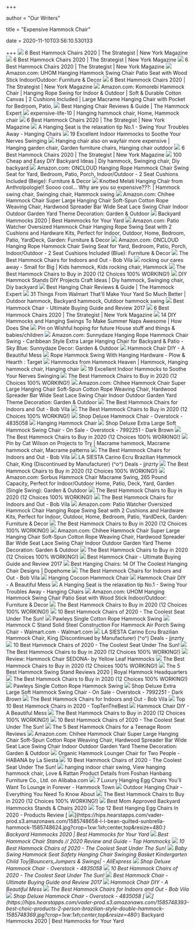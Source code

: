 +++
        
author = "Our Writers"
        
title = "Expensive Hammock Chair"
        
date = 2020-11-10T03:56:10.530133
        
+++
[ ![](https://pyxis.nymag.com/v1/imgs/bfa/fcb/bc3347aed53547b5e2663a139c31d78c96-chihee-hammock.2x.rsquare.w600.jpg)](https://pyxis.nymag.com/v1/imgs/bfa/fcb/bc3347aed53547b5e2663a139c31d78c96-chihee-hammock.2x.rsquare.w600.jpg) 6 Best Hammock Chairs 2020 | The Strategist | New York Magazine
[ ![](https://pyxis.nymag.com/v1/imgs/d35/199/bddfa1a05a3b09600a2fbc0fad50c177d6-14-hammock-chair.rsquare.w700.jpg)](https://pyxis.nymag.com/v1/imgs/d35/199/bddfa1a05a3b09600a2fbc0fad50c177d6-14-hammock-chair.rsquare.w700.jpg) 6 Best Hammock Chairs 2020 | The Strategist | New York Magazine
[ ![](https://pyxis.nymag.com/v1/imgs/971/8cb/4d6cbbcc47c0f4c41fb12c74dc0848e1e6-hamakka-hammock-chair.rsquare.w600.jpg)](https://pyxis.nymag.com/v1/imgs/971/8cb/4d6cbbcc47c0f4c41fb12c74dc0848e1e6-hamakka-hammock-chair.rsquare.w600.jpg) 6 Best Hammock Chairs 2020 | The Strategist | New York Magazine
[ ![](https://images-na.ssl-images-amazon.com/images/I/71a0v2QX8%2BL._AC_SY450_.jpg)](https://images-na.ssl-images-amazon.com/images/I/71a0v2QX8%2BL._AC_SY450_.jpg) Amazon.com: UHOM Hanging Hammock Swing Chair Patio Seat with Wood Stick  Indoor/Outdoor: Furniture & Decor
[ ![](https://pyxis.nymag.com/v1/imgs/843/eeb/5494bbf26d35334c9053bb50542702b9e8-hammock-for-kids.2x.rsquare.w600.jpg)](https://pyxis.nymag.com/v1/imgs/843/eeb/5494bbf26d35334c9053bb50542702b9e8-hammock-for-kids.2x.rsquare.w600.jpg) 6 Best Hammock Chairs 2020 | The Strategist | New York Magazine
[ ![](https://images-na.ssl-images-amazon.com/images/I/71vRBUSCz0L._AC_SY606_.jpg)](https://images-na.ssl-images-amazon.com/images/I/71vRBUSCz0L._AC_SY606_.jpg) Amazon.com: Komorebi Hammock Chair | Hanging Rope Swing for Indoor &  Outdoor | Soft & Durable Cotton Canvas | 2 Cushions Included | Large  Macrame Hanging Chair with Pocket for Bedroom, Patio,
[ ![](https://thehammockexpert.com/wp-content/uploads/2016/12/large-hanging-chair-the-hammock-expert.jpg)](https://thehammockexpert.com/wp-content/uploads/2016/12/large-hanging-chair-the-hammock-expert.jpg) Best Hanging Chair Reviews & Guide | The Hammock Expert
[ ![](https://i.pinimg.com/originals/13/e1/f3/13e1f39d688d764d6d3449e52aef3911.jpg)](https://i.pinimg.com/originals/13/e1/f3/13e1f39d688d764d6d3449e52aef3911.jpg) expensive-life-10 | Hanging hammock chair, Home, Hammock chair
[ ![](https://pyxis.nymag.com/v1/imgs/5b5/925/a03b1fe141f79e782b27ba81720cfa1f40.rsquare.w600.jpg)](https://pyxis.nymag.com/v1/imgs/5b5/925/a03b1fe141f79e782b27ba81720cfa1f40.rsquare.w600.jpg) 6 Best Hammock Chairs 2020 | The Strategist | New York Magazine
[ ![](https://www.hanging-chairs.net/wp-content/uploads/2017/06/Bota-Bota-Spa-in-Montreal-has-the-edge-on-relaxation...Cobble-Mountain-style-1024x683.jpg)](https://www.hanging-chairs.net/wp-content/uploads/2017/06/Bota-Bota-Spa-in-Montreal-has-the-edge-on-relaxation...Cobble-Mountain-style-1024x683.jpg) A Hanging Seat is the relaxation tip No.1 - Swing Your Troubles Away -  Hanging Chairs
[ ![](https://cdn.architecturelab.net/wp-content/uploads/2017/09/9df61efd085ee26610203d3811f2751d.jpg)](https://cdn.architecturelab.net/wp-content/uploads/2017/09/9df61efd085ee26610203d3811f2751d.jpg) 19 Excellent Indoor Hammocks to Soothe Your Nerves Swinging
[ ![](https://i.pinimg.com/474x/d5/ea/57/d5ea5755abdc9e5089e0f787c969c84d.jpg)](https://i.pinimg.com/474x/d5/ea/57/d5ea5755abdc9e5089e0f787c969c84d.jpg) Hanging chair also on wayfair more expensive | Hanging garden chair, Garden  furniture chairs, Hanging chair outdoor
[ ![](https://pyxis.nymag.com/v1/imgs/546/9de/8af9d168749ac62e9d6058e5c33a587014-Hammock-Sky-XXL.rsquare.w600.jpg)](https://pyxis.nymag.com/v1/imgs/546/9de/8af9d168749ac62e9d6058e5c33a587014-Hammock-Sky-XXL.rsquare.w600.jpg) 6 Best Hammock Chairs 2020 | The Strategist | New York Magazine
[ ![](https://i.pinimg.com/474x/fa/05/b4/fa05b41e251eee12baaedd5fbde0307f.jpg)](https://i.pinimg.com/474x/fa/05/b4/fa05b41e251eee12baaedd5fbde0307f.jpg) 100 Cheap and Easy DIY Backyard Ideas | Diy hammock, Swinging chair, Diy  backyard
[ ![](https://images-na.ssl-images-amazon.com/images/I/51TDqYK8TFL._AC_SL1000_.jpg)](https://images-na.ssl-images-amazon.com/images/I/51TDqYK8TFL._AC_SL1000_.jpg) Amazon.com: ONCLOUD Hanging Rope Hammock Chair Swing Seat for Yard,  Bedroom, Patio, Porch, Indoor/Outdoor - 2 Seat Cushions Included (Beige):  Furniture & Decor
[ ![](https://i.pinimg.com/originals/e3/8e/2c/e38e2cc455f175fc18dc0d2fa39f11fd.jpg)](https://i.pinimg.com/originals/e3/8e/2c/e38e2cc455f175fc18dc0d2fa39f11fd.jpg) Knotted Melati Hanging Chair from Anthrolpologie!! Soooo cool... Why are  you so expensive???: | Hammock swing chair, Swinging chair, Hammock swing
[ ![](https://images-na.ssl-images-amazon.com/images/I/719eYoL7WlL._AC_SY450_.jpg)](https://images-na.ssl-images-amazon.com/images/I/719eYoL7WlL._AC_SY450_.jpg) Amazon.com: Chihee Hammock Chair Super Large Hanging Chair Soft-Spun Cotton  Rope Weaving Chair, Hardwood Spreader Bar Wide Seat Lace Swing Chair Indoor  Outdoor Garden Yard Theme Decoration: Garden & Outdoor
[ ![](https://hips.hearstapps.com/hmg-prod.s3.amazonaws.com/images/man-in-a-hammock-royalty-free-image-1585747957.jpg)](https://hips.hearstapps.com/hmg-prod.s3.amazonaws.com/images/man-in-a-hammock-royalty-free-image-1585747957.jpg) Backyard Hammocks 2020 | Best Hammocks for Your Yard
[ ![](https://images-na.ssl-images-amazon.com/images/I/51wmFbpCczL._AC_SY450_.jpg)](https://images-na.ssl-images-amazon.com/images/I/51wmFbpCczL._AC_SY450_.jpg) Amazon.com: Patio Watcher Oversized Hammock Chair Hanging Rope Swing Seat  with 2 Cushions and Hardware Kits, Perfect for Indoor, Outdoor, Home,  Bedroom, Patio, YardDeck, Garden: Furniture & Decor
[ ![](https://images-na.ssl-images-amazon.com/images/I/71giQObijNL._AC_SL1000_.jpg)](https://images-na.ssl-images-amazon.com/images/I/71giQObijNL._AC_SL1000_.jpg) Amazon.com: ONCLOUD Hanging Rope Hammock Chair Swing Seat for Yard,  Bedroom, Patio, Porch, Indoor/Outdoor - 2 Seat Cushions Included (Blue):  Furniture & Decor
[ ![](https://s3-production.bobvila.com/articles/wp-content/uploads/2020/09/best_hammock_chair-main.jpg)](https://s3-production.bobvila.com/articles/wp-content/uploads/2020/09/best_hammock_chair-main.jpg) The Best Hammock Chairs for Indoors and Out - Bob Vila
[ ![](https://i.pinimg.com/originals/db/ad/ec/dbadecd4feb3fc4a0f3ed5e4351af79e.jpg)](https://i.pinimg.com/originals/db/ad/ec/dbadecd4feb3fc4a0f3ed5e4351af79e.jpg) rocking our cares away - Small for Big | Kids hammock, Kids rocking chair,  Hammock
[ ![](https://images-na.ssl-images-amazon.com/images/I/815x3K46HuL._AC_SX679_.jpg)](https://images-na.ssl-images-amazon.com/images/I/815x3K46HuL._AC_SX679_.jpg) The Best Hammock Chairs to Buy in 2020 (12 Choices 100% WORKING!)
[ ![](https://i.pinimg.com/originals/68/6e/c0/686ec076f8946eba439737b574efbb6d.jpg)](https://i.pinimg.com/originals/68/6e/c0/686ec076f8946eba439737b574efbb6d.jpg) DIY Hammock Stands DIY Projects Craft Ideas | Diy hammock, Swinging chair,  Diy backyard
[ ![](https://thehammockexpert.com/wp-content/uploads/2016/12/egg-shape-hanging-chair-the-hammock-expert.jpg)](https://thehammockexpert.com/wp-content/uploads/2016/12/egg-shape-hanging-chair-the-hammock-expert.jpg) Best Hanging Chair Reviews & Guide | The Hammock Expert
[ ![](https://i.pinimg.com/736x/86/f6/e2/86f6e29faf18577026868e14b87b40b1.jpg)](https://i.pinimg.com/736x/86/f6/e2/86f6e29faf18577026868e14b87b40b1.jpg) 31 Things From Walmart That'll Make Your Yard So Much Better | Outdoor  hammock, Backyard hammock, Outdoor hammock swing
[ ![](https://i0.wp.com/hammockgurus.com/wp-content/uploads/2017/01/best-hammock-chair-1.jpeg?resize=420%2C420&ssl=1)](https://i0.wp.com/hammockgurus.com/wp-content/uploads/2017/01/best-hammock-chair-1.jpeg?resize=420%2C420&ssl=1) Best Hammock Chair - Ultimate Buying Guide and Review 2017
[ ![](https://pyxis.nymag.com/v1/imgs/c7b/b0c/f0f18d85d09749bc6554229e2f1b668273.rsquare.w600.jpg)](https://pyxis.nymag.com/v1/imgs/c7b/b0c/f0f18d85d09749bc6554229e2f1b668273.rsquare.w600.jpg) 6 Best Hammock Chairs 2020 | The Strategist | New York Magazine
[ ![](https://howdoesshe.com/wp-content/uploads/2016/05/DIY-hammock-3.jpg)](https://howdoesshe.com/wp-content/uploads/2016/05/DIY-hammock-3.jpg) 14 DIY Hammocks and Hanging Swings To Make Summer Naps Awesome | How Does  She
[ ![](https://i.pinimg.com/originals/6e/b2/40/6eb24097ad7984a044c65c2c2ba68521.jpg)](https://i.pinimg.com/originals/6e/b2/40/6eb24097ad7984a044c65c2c2ba68521.jpg) Pin on Wishful hoping for future House stuff and things & babies/children
[ ![](https://images-na.ssl-images-amazon.com/images/I/619BLFNktFL._AC_SX679_.jpg)](https://images-na.ssl-images-amazon.com/images/I/619BLFNktFL._AC_SX679_.jpg) Amazon.com: Sunnydaze Hanging Rope Hammock Chair Swing - Caribbean Style  Extra Large Hanging Chair for Backyard & Patio - Sky Blue: Sunnydaze Decor:  Garden & Outdoor
[ ![](https://abeautifulmess.com/wp-content/uploads/typekit/.a/6a00d8358081ff69e201a3fd19a27b970b-800wi)](https://abeautifulmess.com/wp-content/uploads/typekit/.a/6a00d8358081ff69e201a3fd19a27b970b-800wi) Hammock Chair DIY - A Beautiful Mess
[ ![](https://target.scene7.com/is/image/Target/GUEST_f2f1e9df-9a78-419c-b19b-d840af1e4a34?wid=488&hei=488&fmt=pjpeg)](https://target.scene7.com/is/image/Target/GUEST_f2f1e9df-9a78-419c-b19b-d840af1e4a34?wid=488&hei=488&fmt=pjpeg) Rope Hammock Swing With Hanging Hardware - Plow & Hearth : Target
[ ![](https://i.pinimg.com/originals/e7/40/7c/e7407c27def727b789c2814392764325.jpg)](https://i.pinimg.com/originals/e7/40/7c/e7407c27def727b789c2814392764325.jpg) Hammocks from Hammock Heaven | Hammock, Hanging hammock chair, Hanging chair
[ ![](https://cdn.architecturelab.net/wp-content/uploads/2017/09/7141i3EfKTL._SL1080_-420x420.jpg)](https://cdn.architecturelab.net/wp-content/uploads/2017/09/7141i3EfKTL._SL1080_-420x420.jpg) 19 Excellent Indoor Hammocks to Soothe Your Nerves Swinging
[ ![](https://cdn.stopreset.org/wp-content/uploads/2019/05/best_hammock_chair.jpg)](https://cdn.stopreset.org/wp-content/uploads/2019/05/best_hammock_chair.jpg) The Best Hammock Chairs to Buy in 2020 (12 Choices 100% WORKING!)
[ ![](https://m.media-amazon.com/images/S/aplus-media/sc/c4353699-f336-4fab-9a9b-8ebfd389e157.__CR0,0,970,300_PT0_SX970_V1___.jpg)](https://m.media-amazon.com/images/S/aplus-media/sc/c4353699-f336-4fab-9a9b-8ebfd389e157.__CR0,0,970,300_PT0_SX970_V1___.jpg) Amazon.com: Chihee Hammock Chair Super Large Hanging Chair Soft-Spun Cotton  Rope Weaving Chair, Hardwood Spreader Bar Wide Seat Lace Swing Chair Indoor  Outdoor Garden Yard Theme Decoration: Garden & Outdoor
[ ![](https://s3-production.bobvila.com/articles/wp-content/uploads/2020/09/best_hammock_chair-second.jpg)](https://s3-production.bobvila.com/articles/wp-content/uploads/2020/09/best_hammock_chair-second.jpg) The Best Hammock Chairs for Indoors and Out - Bob Vila
[ ![](https://images-na.ssl-images-amazon.com/images/I/81SP0pBaN6L._AC_SX679_.jpg)](https://images-na.ssl-images-amazon.com/images/I/81SP0pBaN6L._AC_SX679_.jpg) The Best Hammock Chairs to Buy in 2020 (12 Choices 100% WORKING!)
[ ![](https://ak1.ostkcdn.com/images/products/is/images/direct/9a100f3c8d99a6992f6d38a4b7b874d995a0f27f/Deluxe-Hammock-Chair.jpg)](https://ak1.ostkcdn.com/images/products/is/images/direct/9a100f3c8d99a6992f6d38a4b7b874d995a0f27f/Deluxe-Hammock-Chair.jpg) Shop Deluxe Hammock Chair - Overstock - 4835058
[ ![](https://image.slidesharecdn.com/hanging-hammock-chair-120911090943-phpapp01/95/hanging-hammock-chair-1-728.jpg?cb=1347354657)](https://image.slidesharecdn.com/hanging-hammock-chair-120911090943-phpapp01/95/hanging-hammock-chair-1-728.jpg?cb=1347354657) Hanging Hammock Chair
[ ![](https://ak1.ostkcdn.com/images/products/7992251/Deluxe-Extra-Large-Soft-Hammock-Swing-Chair-cd3fbdba-f9f4-4870-bee9-53e0082c55ab_320.jpg?impolicy=medium)](https://ak1.ostkcdn.com/images/products/7992251/Deluxe-Extra-Large-Soft-Hammock-Swing-Chair-cd3fbdba-f9f4-4870-bee9-53e0082c55ab_320.jpg?impolicy=medium) Shop Deluxe Extra Large Soft Hammock Swing Chair - On Sale - Overstock -  7992251 - Dark Brown
[ ![](https://cdn.stopreset.org/wp-content/uploads/2019/05/5ce278a6bae61.jpg)](https://cdn.stopreset.org/wp-content/uploads/2019/05/5ce278a6bae61.jpg) The Best Hammock Chairs to Buy in 2020 (12 Choices 100% WORKING!)
[ ![](https://i.pinimg.com/600x315/ed/5f/94/ed5f948c7304ab704a9436cf80d32691.jpg)](https://i.pinimg.com/600x315/ed/5f/94/ed5f948c7304ab704a9436cf80d32691.jpg) Pin by Cat Wilson on Projects to Try | Macrame hammock, Macrame hammock  chair, Macrame patterns
[ ![](https://s3-production.bobvila.com/articles/wp-content/uploads/2020/09/best_hammock_chair-Y-STOP-Hammock-Chair-Hanging-Rope-Swing-edited-300x300.jpg)](https://s3-production.bobvila.com/articles/wp-content/uploads/2020/09/best_hammock_chair-Y-STOP-Hammock-Chair-Hanging-Rope-Swing-edited-300x300.jpg) The Best Hammock Chairs for Indoors and Out - Bob Vila
[ ![](http://tinyurl.com/cbaexl/I/71BZ1IUPnUL._SY355_.jpg)](http://tinyurl.com/cbaexl/I/71BZ1IUPnUL._SY355_.jpg) LA SIESTA Carino Ecru Brazilian Hammock Chair, King (Discontinued by  Manufacturer) (^o^) Deals - jjnzrty
[ ![](https://images-na.ssl-images-amazon.com/images/I/61NXjIhLwKL._AC_SX679_.jpg)](https://images-na.ssl-images-amazon.com/images/I/61NXjIhLwKL._AC_SX679_.jpg) The Best Hammock Chairs to Buy in 2020 (12 Choices 100% WORKING!)
[ ![](https://m.media-amazon.com/images/I/71529Ht7JNL._AC_SS350_.jpg)](https://m.media-amazon.com/images/I/71529Ht7JNL._AC_SS350_.jpg) Amazon.com: Sorbus Hammock Chair Macrame Swing, 265 Pound Capacity, Perfect  for Indoor/Outdoor Home, Patio, Deck, Yard, Garden (Single Swing): Garden &  Outdoor
[ ![](https://images-na.ssl-images-amazon.com/images/I/81RItLXi2JL._AC_SX679_.jpg)](https://images-na.ssl-images-amazon.com/images/I/81RItLXi2JL._AC_SX679_.jpg) The Best Hammock Chairs to Buy in 2020 (12 Choices 100% WORKING!)
[ ![](https://s3-production.bobvila.com/articles/wp-content/uploads/2020/09/best_hammock_chair-XXL-Hammock-Chair-Swing-by-Hammock-Sky-edited-300x300.jpg)](https://s3-production.bobvila.com/articles/wp-content/uploads/2020/09/best_hammock_chair-XXL-Hammock-Chair-Swing-by-Hammock-Sky-edited-300x300.jpg) The Best Hammock Chairs for Indoors and Out - Bob Vila
[ ![](https://images-na.ssl-images-amazon.com/images/I/51wmFbpCczL._AC_SL1000_.jpg)](https://images-na.ssl-images-amazon.com/images/I/51wmFbpCczL._AC_SL1000_.jpg) Amazon.com: Patio Watcher Oversized Hammock Chair Hanging Rope Swing Seat  with 2 Cushions and Hardware Kits, Perfect for Indoor, Outdoor, Home,  Bedroom, Patio, YardDeck, Garden: Furniture & Decor
[ ![](https://images-na.ssl-images-amazon.com/images/I/71ruLNTP1xL._AC_SX679_.jpg)](https://images-na.ssl-images-amazon.com/images/I/71ruLNTP1xL._AC_SX679_.jpg) The Best Hammock Chairs to Buy in 2020 (12 Choices 100% WORKING!)
[ ![](https://m.media-amazon.com/images/I/717iCi-uSeL._AC_SS350_.jpg)](https://m.media-amazon.com/images/I/717iCi-uSeL._AC_SS350_.jpg) Amazon.com: Chihee Hammock Chair Super Large Hanging Chair Soft-Spun Cotton  Rope Weaving Chair, Hardwood Spreader Bar Wide Seat Lace Swing Chair Indoor  Outdoor Garden Yard Theme Decoration: Garden & Outdoor
[ ![](https://m.media-amazon.com/images/I/51bVB24er6L.jpg)](https://m.media-amazon.com/images/I/51bVB24er6L.jpg) The Best Hammock Chairs to Buy in 2020 (12 Choices 100% WORKING!)
[ ![](https://i1.wp.com/hammockgurus.com/wp-content/uploads/2017/01/best-hammock-chair-5.jpeg?resize=1024%2C666&ssl=1)](https://i1.wp.com/hammockgurus.com/wp-content/uploads/2017/01/best-hammock-chair-5.jpeg?resize=1024%2C666&ssl=1) Best Hammock Chair - Ultimate Buying Guide and Review 2017
[ ![](https://www.dopehome.com/assets/images/2017-05-22-best-hanging-chairs/Best-Hanging-Chairs.jpg)](https://www.dopehome.com/assets/images/2017-05-22-best-hanging-chairs/Best-Hanging-Chairs.jpg) Best Hanging Chairs: 14 Of The Coolest Hanging Chair Designs | Dopehome
[ ![](https://s3-production.bobvila.com/articles/wp-content/uploads/2020/09/best_hammock_chair-Bengum-Hammock-Chair-Hanging-Swing-edited-300x300.jpg)](https://s3-production.bobvila.com/articles/wp-content/uploads/2020/09/best_hammock_chair-Bengum-Hammock-Chair-Hanging-Swing-edited-300x300.jpg) The Best Hammock Chairs for Indoors and Out - Bob Vila
[ ![](https://cdn.thisiswhyimbroke.com/images/hanging-cocoon-hammock-chair-640x533.jpg)](https://cdn.thisiswhyimbroke.com/images/hanging-cocoon-hammock-chair-640x533.jpg) Hanging Cocoon Hammock Chair
[ ![](https://abeautifulmess.com/wp-content/uploads/2014/06/Hammock-chair-DIY.jpg)](https://abeautifulmess.com/wp-content/uploads/2014/06/Hammock-chair-DIY.jpg) Hammock Chair DIY - A Beautiful Mess
[ ![](https://www.hanging-chairs.net/wp-content/uploads/2016/02/cocoon-wicker-rattan-outdoor-patio-swing-chair-with-suspension-set.jpg)](https://www.hanging-chairs.net/wp-content/uploads/2016/02/cocoon-wicker-rattan-outdoor-patio-swing-chair-with-suspension-set.jpg) A Hanging Seat is the relaxation tip No.1 - Swing Your Troubles Away -  Hanging Chairs
[ ![](https://images-na.ssl-images-amazon.com/images/I/71a0v2QX8%2BL._AC_SL1500_.jpg)](https://images-na.ssl-images-amazon.com/images/I/71a0v2QX8%2BL._AC_SL1500_.jpg) Amazon.com: UHOM Hanging Hammock Swing Chair Patio Seat with Wood Stick  Indoor/Outdoor: Furniture & Decor
[ ![](https://images-na.ssl-images-amazon.com/images/I/71bfCpVOLFL._AC_SX679_.jpg)](https://images-na.ssl-images-amazon.com/images/I/71bfCpVOLFL._AC_SX679_.jpg) The Best Hammock Chairs to Buy in 2020 (12 Choices 100% WORKING!)
[ ![](https://aguidepro.com/wp-content/uploads/2019/07/Blissun-Hanging-Hammock-Chair.jpg)](https://aguidepro.com/wp-content/uploads/2019/07/Blissun-Hanging-Hammock-Chair.jpg) 10 Best Hammock Chairs of 2020 - The Coolest Seat Under The Sun!
[ ![](https://pawleysislandhammocks.com/gallery/s-105-pawleys-island-hammock-rope-hammock-swing-cotton-xx.jpg)](https://pawleysislandhammocks.com/gallery/s-105-pawleys-island-hammock-rope-hammock-swing-cotton-xx.jpg) Pawleys Single Cotton Rope Hammock Swing
[ ![](https://i5.walmartimages.com/asr/dfcb3e47-706b-4b2d-a495-d65627b0eb94_1.d1feca8501e1fde9301775e94b43fabe.jpeg)](https://i5.walmartimages.com/asr/dfcb3e47-706b-4b2d-a495-d65627b0eb94_1.d1feca8501e1fde9301775e94b43fabe.jpeg) Hammock C Stand Solid Steel Construction For Hammock Air Porch Swing Chair  - Walmart.com - Walmart.com
[ ![](http://tinyurl.com/cbaexl/I/71usVIQLzaL._SY355_.jpg)](http://tinyurl.com/cbaexl/I/71usVIQLzaL._SY355_.jpg) LA SIESTA Carino Ecru Brazilian Hammock Chair, King (Discontinued by  Manufacturer) (^o^) Deals - jjnzrty
[ ![](https://m.media-amazon.com/images/I/41vqcxEUIzL.jpg)](https://m.media-amazon.com/images/I/41vqcxEUIzL.jpg) 10 Best Hammock Chairs of 2020 - The Coolest Seat Under The Sun!
[ ![](https://images-na.ssl-images-amazon.com/images/I/61riuxw-12L._AC_SX679_.jpg)](https://images-na.ssl-images-amazon.com/images/I/61riuxw-12L._AC_SX679_.jpg) The Best Hammock Chairs to Buy in 2020 (12 Choices 100% WORKING!)
[ ![](https://www.hanging-chairs.net/wp-content/uploads/2019/10/yellow-leaf-indoor-hammock-chair-with-wooden-stanf-hand-woven-high-quality-xxl.jpg)](https://www.hanging-chairs.net/wp-content/uploads/2019/10/yellow-leaf-indoor-hammock-chair-with-wooden-stanf-hand-woven-high-quality-xxl.jpg) Review: Hammock Chair SEDONA- by Yellow Leaf Hammocks
[ ![](https://images-na.ssl-images-amazon.com/images/I/71S8km0CuLL._AC_SX679_.jpg)](https://images-na.ssl-images-amazon.com/images/I/71S8km0CuLL._AC_SX679_.jpg) The Best Hammock Chairs to Buy in 2020 (12 Choices 100% WORKING!)
[ ![](https://royalhammockheadquarters.com/wp-content/uploads/2018/09/best-hammock-swing-stand-reviews-2.jpg)](https://royalhammockheadquarters.com/wp-content/uploads/2018/09/best-hammock-swing-stand-reviews-2.jpg) The 5 Best Hammock Swing Stand Reviews 2020 | Royal Hammock Headquarters
[ ![](https://images-na.ssl-images-amazon.com/images/I/71iNQpv0XgL._AC_SX679_.jpg)](https://images-na.ssl-images-amazon.com/images/I/71iNQpv0XgL._AC_SX679_.jpg) The Best Hammock Chairs to Buy in 2020 (12 Choices 100% WORKING!)
[ ![](https://pawleysislandhammocks.com/gallery/untitled-1-xx.jpg)](https://pawleysislandhammocks.com/gallery/untitled-1-xx.jpg) Pawleys Single Cotton Rope Hammock Swing
[ ![](https://ak1.ostkcdn.com/images/products/7992251/Deluxe-Extra-Large-Soft-Hammock-Swing-Chair-d88a06fa-1786-4183-a7f2-87f73e45d3f4_600.jpg?impolicy=medium)](https://ak1.ostkcdn.com/images/products/7992251/Deluxe-Extra-Large-Soft-Hammock-Swing-Chair-d88a06fa-1786-4183-a7f2-87f73e45d3f4_600.jpg?impolicy=medium) Shop Deluxe Extra Large Soft Hammock Swing Chair - On Sale - Overstock -  7992251 - Dark Brown
[ ![](https://s3-production.bobvila.com/articles/wp-content/uploads/2020/09/best_hammock_chair-Flower-House-FHPC100-BRK-edited-300x300.jpg)](https://s3-production.bobvila.com/articles/wp-content/uploads/2020/09/best_hammock_chair-Flower-House-FHPC100-BRK-edited-300x300.jpg) The Best Hammock Chairs for Indoors and Out - Bob Vila
[ ![](https://www.toptenthebest.com/wp-content/uploads/2017/04/9.-Krazy-Outdoors-Mayan-Hammock-Chair-300x286.jpeg)](https://www.toptenthebest.com/wp-content/uploads/2017/04/9.-Krazy-Outdoors-Mayan-Hammock-Chair-300x286.jpeg) Top 10 Best Hammock Chairs in 2020 - TopTenTheBest
[ ![](https://abeautifulmess.com/wp-content/uploads/typekit/.a/6a00d8358081ff69e201a3fd19a28c970b-800wi)](https://abeautifulmess.com/wp-content/uploads/typekit/.a/6a00d8358081ff69e201a3fd19a28c970b-800wi) Hammock Chair DIY - A Beautiful Mess
[ ![](https://images-na.ssl-images-amazon.com/images/I/81JbUaiZLqL._AC_SX679_.jpg)](https://images-na.ssl-images-amazon.com/images/I/81JbUaiZLqL._AC_SX679_.jpg) The Best Hammock Chairs to Buy in 2020 (12 Choices 100% WORKING!)
[ ![](https://aguidepro.com/wp-content/uploads/2019/07/Hammock-Sky-Large-Brazilian-Hammock-Chair-768x1024.jpg)](https://aguidepro.com/wp-content/uploads/2019/07/Hammock-Sky-Large-Brazilian-Hammock-Chair-768x1024.jpg) 10 Best Hammock Chairs of 2020 - The Coolest Seat Under The Sun!
[ ![](https://royalhammockheadquarters.com/wp-content/uploads/2018/09/Best-Hammock-Chair-for-a-Teenage-Room.jpg)](https://royalhammockheadquarters.com/wp-content/uploads/2018/09/Best-Hammock-Chair-for-a-Teenage-Room.jpg) The 5 Best Hammock Chairs for a Teenage Room Reviews
[ ![](https://m.media-amazon.com/images/I/61vvphfmb2L._AC_SS350_.jpg)](https://m.media-amazon.com/images/I/61vvphfmb2L._AC_SS350_.jpg) Amazon.com: Chihee Hammock Chair Super Large Hanging Chair Soft-Spun Cotton  Rope Weaving Chair, Hardwood Spreader Bar Wide Seat Lace Swing Chair Indoor  Outdoor Garden Yard Theme Decoration: Garden & Outdoor
[ ![](https://www.hanging-chairs.net/wp-content/uploads/2019/11/Organic-Cotton-Lounger-Swing-Hammock-Chair-with-wooden-Stand-for-bedroom.jpg)](https://www.hanging-chairs.net/wp-content/uploads/2019/11/Organic-Cotton-Lounger-Swing-Hammock-Chair-with-wooden-Stand-for-bedroom.jpg) Organic Hammock Lounger Chair for Two People - HABANA by La Siesta
[ ![](https://aguidepro.com/wp-content/uploads/2019/07/Sorbus-Hanging-Rope-Hammock-Chair-Swing-Seat-1024x1024.jpg)](https://aguidepro.com/wp-content/uploads/2019/07/Sorbus-Hanging-Rope-Hammock-Chair-Swing-Seat-1024x1024.jpg) 10 Best Hammock Chairs of 2020 - The Coolest Seat Under The Sun!
[ ![](https://sc02.alicdn.com/kf/HTB1NPQaHpXXXXb3XVXXq6xXFXXXN.jpg_350x350.jpg)](https://sc02.alicdn.com/kf/HTB1NPQaHpXXXXb3XVXXq6xXFXXXN.jpg_350x350.jpg) hanging indoor chair swing, View hanging hammock chair, Love & Rattan  Product Details from Foshan Hanbang Furniture Co., Ltd. on Alibaba.com
[ ![](https://cdn.shopify.com/s/files/1/0657/1879/articles/luxury-hanging-egg-chairs_600x.jpg?v=1577938834)](https://cdn.shopify.com/s/files/1/0657/1879/articles/luxury-hanging-egg-chairs_600x.jpg?v=1577938834) 7 Luxury Hanging Egg Chairs You'll Want To Lounge in Forever - Hammock Town
[ ![](https://www.hanging-chairs.net/wp-content/uploads/2019/09/big-hanging-chair-swing-with-stand-for-two-person-outdoor-watherproof-available-here.jpg)](https://www.hanging-chairs.net/wp-content/uploads/2019/09/big-hanging-chair-swing-with-stand-for-two-person-outdoor-watherproof-available-here.jpg) Outdoor Hanging Chair - Everything You Need To Know About
[ ![](https://cdn.stopreset.org/wp-content/uploads/2019/05/5ce27666323bb.jpg)](https://cdn.stopreset.org/wp-content/uploads/2019/05/5ce27666323bb.jpg) The Best Hammock Chairs to Buy in 2020 (12 Choices 100% WORKING!)
[ ![](https://www.scarymommy.com/wp-content/uploads/2020/07/homekitchen__hammock.jpg)](https://www.scarymommy.com/wp-content/uploads/2020/07/homekitchen__hammock.jpg) Best Mom Approved Backyard Hammocks Stands & Chairs 2020
[ ![](https://the10pro.com/wp-content/uploads/2019/08/6.-Sonyabecca-LED-Hanging-Chair-Light-Up-Macrame-Hammock-Chair.jpg)](https://the10pro.com/wp-content/uploads/2019/08/6.-Sonyabecca-LED-Hanging-Chair-Light-Up-Macrame-Hammock-Chair.jpg) Top 12 Best Hanging Egg Chairs In 2020 - Products Review
[ ![](https://hips.hearstapps.com/vader-prod.s3.amazonaws.com/1585748658-l-l-bean-quilted-sunbrella-hammock-1585748624.jpg?crop=1xw:1xh;center,top&resize=480:*)](https://hips.hearstapps.com/vader-prod.s3.amazonaws.com/1585748658-l-l-bean-quilted-sunbrella-hammock-1585748624.jpg?crop=1xw:1xh;center,top&resize=480:*) Backyard Hammocks 2020 | Best Hammocks for Your Yard
[ ![](https://www.tophammocks.com/wp-content/uploads/2020/04/Screen-Shot-2020-04-21-at-10.01.30-AM.png)](https://www.tophammocks.com/wp-content/uploads/2020/04/Screen-Shot-2020-04-21-at-10.01.30-AM.png) Best Hammock Chair Stands // 2020 Review and Guide - Top Hammocks
[ ![](https://m.media-amazon.com/images/I/41PyLLnqzML.jpg)](https://m.media-amazon.com/images/I/41PyLLnqzML.jpg) 10 Best Hammock Chairs of 2020 - The Coolest Seat Under The Sun!
[ ![](https://ae01.alicdn.com/kf/H0a6af0ff7e3346b3bdcb8e286213b204V.jpg)](https://ae01.alicdn.com/kf/H0a6af0ff7e3346b3bdcb8e286213b204V.jpg) Baby Swing Hammock Seat Safety Hanging Chair Swinging Basket Kindergarten  Child Toy|Bouncers,Jumpers & Swings| - AliExpress
[ ![](https://ak1.ostkcdn.com//images/products/is/images/direct/b82c3e2c6d246a1bd588e316d023314f6387b521/Deluxe-Hammock-Chair.jpg)](https://ak1.ostkcdn.com//images/products/is/images/direct/b82c3e2c6d246a1bd588e316d023314f6387b521/Deluxe-Hammock-Chair.jpg) Shop Deluxe Hammock Chair - Overstock - 4835058
[ ![](https://aguidepro.com/wp-content/uploads/2019/07/Hammock-Chair-Swing-837x1024.jpg)](https://aguidepro.com/wp-content/uploads/2019/07/Hammock-Chair-Swing-837x1024.jpg) 10 Best Hammock Chairs of 2020 - The Coolest Seat Under The Sun!
[ ![](https://i0.wp.com/hammockgurus.com/wp-content/uploads/2017/05/61dqlx9Ae2L.jpg?resize=384%2C512&ssl=1)](https://i0.wp.com/hammockgurus.com/wp-content/uploads/2017/05/61dqlx9Ae2L.jpg?resize=384%2C512&ssl=1) Best Hammock Chair - Ultimate Buying Guide and Review 2017
[ ![](https://abeautifulmess.com/wp-content/uploads/typekit/.a/6a00d8358081ff69e201a3fd193826970b-800wi)](https://abeautifulmess.com/wp-content/uploads/typekit/.a/6a00d8358081ff69e201a3fd193826970b-800wi) Hammock Chair DIY - A Beautiful Mess
[ ![](https://s3-production.bobvila.com/articles/wp-content/uploads/2020/09/best_hammock_chair-Best-Choice-Products-Outdoor-edited-300x300.jpg)](https://s3-production.bobvila.com/articles/wp-content/uploads/2020/09/best_hammock_chair-Best-Choice-Products-Outdoor-edited-300x300.jpg) The Best Hammock Chairs for Indoors and Out - Bob Vila
[ ![](https://ak1.ostkcdn.com/images/products/is/images/direct/90d303db718e380fcdb2a74086c9478cddc4fd5d/Deluxe_Hammock_Chair.jpeg)](https://ak1.ostkcdn.com/images/products/is/images/direct/90d303db718e380fcdb2a74086c9478cddc4fd5d/Deluxe_Hammock_Chair.jpeg) Shop Deluxe Hammock Chair - Overstock - 4835058
[ ![](https://hips.hearstapps.com/vader-prod.s3.amazonaws.com/1585748393-best-choic-products-2-person-brazilian-style-double-hammock-1585748369.jpg?crop=1xw:1xh;center,top&resize=480:*)](https://hips.hearstapps.com/vader-prod.s3.amazonaws.com/1585748393-best-choic-products-2-person-brazilian-style-double-hammock-1585748369.jpg?crop=1xw:1xh;center,top&resize=480:*) Backyard Hammocks 2020 | Best Hammocks for Your Yard
